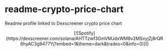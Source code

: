 # readme-crypto-price-chart
Readme profile linked to Dexscreener crypto price chart

<div align="center">
  [![Spotify](https://dexscreener.com/solana/AHTTzwf3GmVMJdxWM8v2MSxyjZj8rQR6hyAC3g9477Yj?embed=1&theme=dark&trades=0&info=0)]()
</div>
